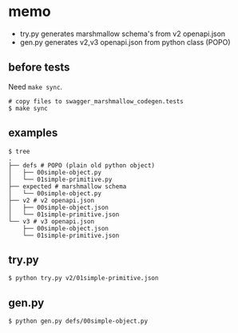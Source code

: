 # memo

- try.py generates marshmallow schema's from v2 openapi.json
- gen.py generates v2,v3 openapi.json from python class (POPO)


## before tests

Need `make sync`.

```console
# copy files to swagger_marshmallow_codegen.tests
$ make sync
```

## examples

```console
$ tree
.
├── defs # POPO (plain old python object)
│   ├── 00simple-object.py
│   └── 01simple-primitive.py
├── expected # marshmallow schema
│   └── 00simple-object.py
├── v2 # v2 openapi.json
│   ├── 00simple-object.json
│   └── 01simple-primitive.json
└── v3 # v3 openapi.json
    ├── 00simple-object.json
    └── 01simple-primitive.json
```

## try.py

```console
$ python try.py v2/01simple-primitive.json
```

## gen.py

```console
$ python gen.py defs/00simple-object.py
```
